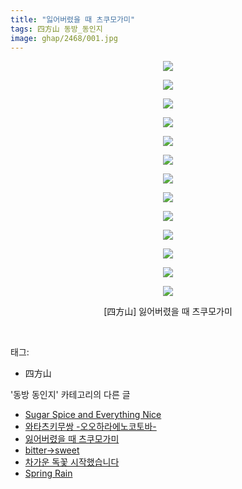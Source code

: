 ```yaml
---
title: "잃어버렸을 때 츠쿠모가미"
tags: 四方山 동방_동인지
image: ghap/2468/001.jpg
---
```

<div class="article">
<p style="text-align: center; clear: none; float: none;"><img src="{{ site.nasurl }}/ghap/2468/001.jpg"/></p>
<p style="text-align: center; clear: none; float: none;"><img src="{{ site.nasurl }}/ghap/2468/002.jpg"/></p>
<p style="text-align: center; clear: none; float: none;"><img src="{{ site.nasurl }}/ghap/2468/003.jpg"/></p>
<p style="text-align: center; clear: none; float: none;"><img src="{{ site.nasurl }}/ghap/2468/004.jpg"/></p>
<p style="text-align: center; clear: none; float: none;"><img src="{{ site.nasurl }}/ghap/2468/005.jpg"/></p>
<p style="text-align: center; clear: none; float: none;"><img src="{{ site.nasurl }}/ghap/2468/006.jpg"/></p>
<p style="text-align: center; clear: none; float: none;"><img src="{{ site.nasurl }}/ghap/2468/007.jpg"/></p>
<p style="text-align: center; clear: none; float: none;"><img src="{{ site.nasurl }}/ghap/2468/008.jpg"/></p>
<p style="text-align: center; clear: none; float: none;"><img src="{{ site.nasurl }}/ghap/2468/009.jpg"/></p>
<p style="text-align: center; clear: none; float: none;"><img src="{{ site.nasurl }}/ghap/2468/010.jpg"/></p>
<p style="text-align: center; clear: none; float: none;"><img src="{{ site.nasurl }}/ghap/2468/011.jpg"/></p>
<p style="text-align: center; clear: none; float: none;"><img src="{{ site.nasurl }}/ghap/2468/012.jpg"/></p>
<p style="text-align: center; clear: none; float: none;"><img src="{{ site.nasurl }}/ghap/2468/013.jpg"/></p>
<p style="text-align: center; clear: none; float: none;">[四方山] 잃어버렸을 때 츠쿠모가미</p>
<p><br/></p>
</div><div class="tagTrail">
<p>태그: </p>
<ul>
<li>四方山</li>
</ul>
</div><div class="another">
<p>'동방 동인지' 카테고리의 다른 글</p>
<ul>
<li><a href="/2016-10-06-ghap_2470">Sugar Spice and Everything Nice</a></li>
<li><a href="/2016-10-06-ghap_2469">와타츠키무쌍 -오오하라에노코토바-</a></li>
<li><a href="/2016-10-06-ghap_2468">잃어버렸을 때 츠쿠모가미</a></li>
<li><a href="/2016-10-06-ghap_2467">bitter→sweet</a></li>
<li><a href="/2016-10-06-ghap_2464">차가운 독꽃 시작했습니다</a></li>
<li><a href="/2016-10-05-ghap_2462">Spring Rain</a></li>
</ul>
</div><div class="cb_module cb_fluid">
<div class="cb_wrt cb_profile">
</div><!-- commentList close -->
</div>